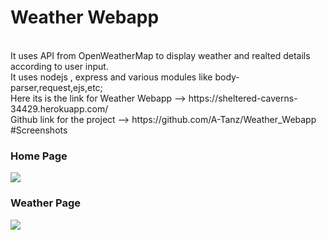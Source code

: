 <h1>Weather Webapp</h1><br>
It uses API from OpenWeatherMap to display weather and realted details according to user input.<br>
It uses nodejs , express and various modules like  body-parser,request,ejs,etc;<br>
Here its is the link for Weather Webapp --> 
https://sheltered-caverns-34429.herokuapp.com/<br>
Github link for the project --> https://github.com/A-Tanz/Weather_Webapp
#Screenshots
<h3>Home Page</h3>
<img src="https://user-images.githubusercontent.com/96045452/186988216-b5f275fb-86b8-40b2-bd62-611dcc967e73.png"/>
<h3>Weather Page</h3>
<img src="https://user-images.githubusercontent.com/96045452/186988430-046f4504-b0a8-4c34-b6ca-5c9a6959f92d.png"/>


